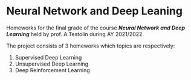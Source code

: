 # Neural Network and Deep Leaning

 Homeworks for the final grade of the course ***Neural Network and Deep Learning*** held by prof. A.Testolin during AY 2021/2022.
 
 The project consists of 3 homeworks which topics are respectively:

 1) Supervised Deep Learning
 2) Unsupervised Deep Learning
 3) Deep Reinforcement Learning
